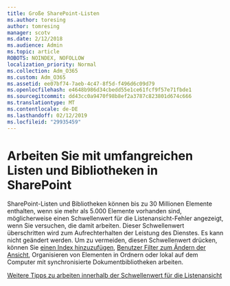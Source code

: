 ```yaml
---
title: Große SharePoint-Listen
ms.author: toresing
author: tomresing
manager: scotv
ms.date: 2/12/2018
ms.audience: Admin
ms.topic: article
ROBOTS: NOINDEX, NOFOLLOW
localization_priority: Normal
ms.collection: Adm_O365
ms.custom: Adm_O365
ms.assetid: ee07bf74-7aeb-4c47-8f5d-f496d6c09d79
ms.openlocfilehash: e4648b986d34cbedd55e1ce61fcf9f57e71fbde1
ms.sourcegitcommit: dd43cc0a9470f98b8ef2a3787c823801d674c666
ms.translationtype: MT
ms.contentlocale: de-DE
ms.lasthandoff: 02/12/2019
ms.locfileid: "29935459"
---
```

# <a name="work-with-large-lists-and-libraries-in-sharepoint"></a>Arbeiten Sie mit umfangreichen Listen und Bibliotheken in SharePoint

SharePoint-Listen und Bibliotheken können bis zu 30 Millionen Elemente enthalten, wenn sie mehr als 5.000 Elemente vorhanden sind, möglicherweise einen Schwellenwert für die Listenansicht-Fehler angezeigt, wenn Sie versuchen, die damit arbeiten. Dieser Schwellenwert überschritten wird zum Aufrechterhalten der Leistung des Dienstes. Es kann nicht geändert werden. Um zu vermeiden, diesen Schwellenwert drücken, können Sie [einen Index hinzuzufügen](https://go.microsoft.com/fwlink/?linkid=867784), [Benutzer Filter zum Ändern der Ansicht](https://go.microsoft.com/fwlink/?linkid=867786), Organisieren von Elementen in Ordnern oder lokal auf dem Computer mit synchronisierte Dokumentbibliotheken arbeiten. 
  
[Weitere Tipps zu arbeiten innerhalb der Schwellenwert für die Listenansicht](https://go.microsoft.com/fwlink/?linkid=867787)
  

